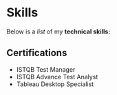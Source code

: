 # Skills

Below is a _list_ of my **technical skills:**

## Certifications

- ISTQB Test Manager
- ISTQB Advance Test Analyst
- Tableau Desktop Specialist
